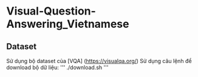 # Visual-Question-Answering_Vietnamese

## Dataset
Sử dụng bộ dataset của [VQA] (https://visualqa.org/)
Sử dụng câu lệnh để download bộ dữ liệu: 
'''
./download.sh
'''
